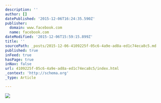 ```yaml
---
description: ''
author: []
datePublished: '2015-12-06T16:24:35.590Z'
publisher:
  domain: www.facebook.com
  name: facebook.com
dateModified: '2015-12-06T15:59:15.899Z'
title: ''
sourcePath: _posts/2015-12-06-4109225f-05c6-4a9e-ad8a-ed1c74eca8c5.md
published: true
inFeed: true
hasPage: true
inNav: false
url: 4109225f-05c6-4a9e-ad8a-ed1c74eca8c5/index.html
_context: 'http://schema.org'
_type: Article

---
```

![](https://scontent-arn2-1.xx.fbcdn.net/hphotos-ash2/v/t1.0-9/10559899_10203322071104980_652053875459559599_n.jpg?oh=fdc2fa5189f18dff666a28d49517817b&oe=56D5BD95)